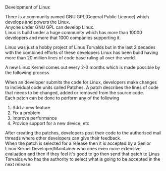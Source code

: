Development of Linux

There is a community named GNU GPL(General Public Licence) which develops and powers the Linux.  
Anyone under GNU GPL can develop Linux.  
Linux is build under a huge community which has more than 10000 developers and more that 1000 companies supporting it.  

Linux was just a hobby project of Linus Torvalds but in the last 2 decades with the combined efforts of these developers Linux has been build having more than 20 million lines of code base ruling all over the world.  


A new Linux Kernel comes out every 2-3 months which is made possible by the following process  

When an developer submits the code for Linux, developers make changes to individual code units called Patches.
A patch describes the lines of code that needs to be changed, added or removed from the source code.  
Each patch can be done to perform any of the following
1. Add a new feature
2. Fix a problem
3. Improve performance
4. Provide support for a new device, etc  

After creating the patches, developers post their code to the authorised mail threads where other developers can give their feedback.  
When the patch is selected for a release then it is accepted by a Senior Linux Kernel Developer/Maintainer who does even more extensive evaluation and then if they feel it's good to go then send that patch to Linus Torvalds who has the authority to select what is going to be accepted in the next release.  
